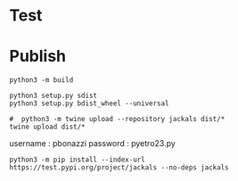 
# Test


# Publish



```
python3 -m build

python3 setup.py sdist
python3 setup.py bdist_wheel --universal

#  python3 -m twine upload --repository jackals dist/*
twine upload dist/*

```

username : pbonazzi
password : pyetro23.py

```
python3 -m pip install --index-url https://test.pypi.org/project/jackals --no-deps jackals
```